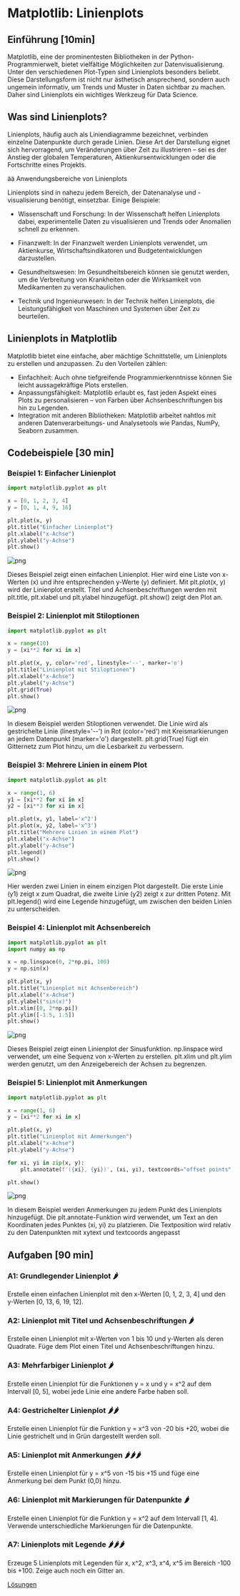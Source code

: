 # Matplotlib: Linienplots

## Einführung [10min]

Matplotlib, eine der prominentesten Bibliotheken in der Python-Programmierwelt, bietet vielfältige Möglichkeiten zur Datenvisualisierung. Unter den verschiedenen Plot-Typen sind Linienplots besonders beliebt. Diese Darstellungsform ist nicht nur ästhetisch ansprechend, sondern auch ungemein informativ, um Trends und Muster in Daten sichtbar zu machen. Daher sind Linienplots ein wichtiges Werkzeug für Data Science.

## Was sind Linienplots?

Linienplots, häufig auch als Liniendiagramme bezeichnet, verbinden einzelne Datenpunkte durch gerade Linien. Diese Art der Darstellung eignet sich hervorragend, um Veränderungen über Zeit zu illustrieren – sei es der Anstieg der globalen Temperaturen, Aktienkursentwicklungen oder die Fortschritte eines Projekts.

ää Anwendungsbereiche von Linienplots

Linienplots sind in nahezu jedem Bereich, der Datenanalyse und -visualisierung benötigt, einsetzbar. Einige Beispiele:

- Wissenschaft und Forschung: In der Wissenschaft helfen Linienplots dabei, experimentelle Daten zu visualisieren und Trends oder Anomalien schnell zu erkennen.

- Finanzwelt: In der Finanzwelt werden Linienplots verwendet, um Aktienkurse, Wirtschaftsindikatoren und Budgetentwicklungen darzustellen.

- Gesundheitswesen: Im Gesundheitsbereich können sie genutzt werden, um die Verbreitung von Krankheiten oder die Wirksamkeit von Medikamenten zu veranschaulichen.

- Technik und Ingenieurwesen: In der Technik helfen Linienplots, die Leistungsfähigkeit von Maschinen und Systemen über Zeit zu beurteilen.

## Linienplots in Matplotlib

Matplotlib bietet eine einfache, aber mächtige Schnittstelle, um Linienplots zu erstellen und anzupassen. Zu den Vorteilen zählen:

- Einfachheit: Auch ohne tiefgreifende Programmierkenntnisse können Sie leicht aussagekräftige Plots erstellen.
- Anpassungsfähigkeit: Matplotlib erlaubt es, fast jeden Aspekt eines Plots zu personalisieren – von Farben über Achsenbeschriftungen bis hin zu Legenden.
- Integration mit anderen Bibliotheken: Matplotlib arbeitet nahtlos mit anderen Datenverarbeitungs- und Analysetools wie Pandas, NumPy, Seaborn zusammen.

## Codebeispiele [30 min]

### Beispiel 1: Einfacher Linienplot


```python
import matplotlib.pyplot as plt

x = [0, 1, 2, 3, 4]
y = [0, 1, 4, 9, 16]

plt.plot(x, y)
plt.title("Einfacher Linienplot")
plt.xlabel("x-Achse")
plt.ylabel("y-Achse")
plt.show()
```


    
![png](matplotlib_linienplots_files/matplotlib_linienplots_4_0.png)
    


Dieses Beispiel zeigt einen einfachen Linienplot. Hier wird eine Liste von x-Werten (x) und ihre entsprechenden y-Werte (y) definiert. Mit plt.plot(x, y) wird der Linienplot erstellt. Titel und Achsenbeschriftungen werden mit plt.title, plt.xlabel und plt.ylabel hinzugefügt. plt.show() zeigt den Plot an.

### Beispiel 2: Linienplot mit Stiloptionen


```python
import matplotlib.pyplot as plt

x = range(10)
y = [xi**2 for xi in x]

plt.plot(x, y, color='red', linestyle='--', marker='o')
plt.title("Linienplot mit Stiloptionen")
plt.xlabel("x-Achse")
plt.ylabel("y-Achse")
plt.grid(True)
plt.show()
```


    
![png](matplotlib_linienplots_files/matplotlib_linienplots_7_0.png)
    


In diesem Beispiel werden Stiloptionen verwendet. Die Linie wird als gestrichelte Linie (linestyle='--') in Rot (color='red') mit Kreismarkierungen an jedem Datenpunkt (marker='o') dargestellt. plt.grid(True) fügt ein Gitternetz zum Plot hinzu, um die Lesbarkeit zu verbessern.

### Beispiel 3: Mehrere Linien in einem Plot


```python
import matplotlib.pyplot as plt

x = range(1, 6)
y1 = [xi**2 for xi in x]
y2 = [xi**3 for xi in x]

plt.plot(x, y1, label='x^2')
plt.plot(x, y2, label='x^3')
plt.title("Mehrere Linien in einem Plot")
plt.xlabel("x-Achse")
plt.ylabel("y-Achse")
plt.legend()
plt.show()
```


    
![png](matplotlib_linienplots_files/matplotlib_linienplots_10_0.png)
    


Hier werden zwei Linien in einem einzigen Plot dargestellt. Die erste Linie (y1) zeigt x zum Quadrat, die zweite Linie (y2) zeigt x zur dritten Potenz. Mit plt.legend() wird eine Legende hinzugefügt, um zwischen den beiden Linien zu unterscheiden.

### Beispiel 4: Linienplot mit Achsenbereich


```python
import matplotlib.pyplot as plt
import numpy as np

x = np.linspace(0, 2*np.pi, 100)
y = np.sin(x)

plt.plot(x, y)
plt.title("Linienplot mit Achsenbereich")
plt.xlabel("x-Achse")
plt.ylabel("sin(x)")
plt.xlim([0, 2*np.pi])
plt.ylim([-1.5, 1.5])
plt.show()
```


    
![png](matplotlib_linienplots_files/matplotlib_linienplots_13_0.png)
    


Dieses Beispiel zeigt einen Linienplot der Sinusfunktion. np.linspace wird verwendet, um eine Sequenz von x-Werten zu erstellen. plt.xlim und plt.ylim werden genutzt, um den Anzeigebereich der Achsen zu begrenzen.

### Beispiel 5: Linienplot mit Anmerkungen


```python
import matplotlib.pyplot as plt

x = range(1, 6)
y = [xi**2 for xi in x]

plt.plot(x, y)
plt.title("Linienplot mit Anmerkungen")
plt.xlabel("x-Achse")
plt.ylabel("y-Achse")

for xi, yi in zip(x, y):
    plt.annotate(f'({xi}, {yi})', (xi, yi), textcoords="offset points", xytext=(0,10), ha='center')

plt.show()
```


    
![png](matplotlib_linienplots_files/matplotlib_linienplots_16_0.png)
    


In diesem Beispiel werden Anmerkungen zu jedem Punkt des Linienplots hinzugefügt. Die plt.annotate-Funktion wird verwendet, um Text an den Koordinaten jedes Punktes (xi, yi) zu platzieren. Die Textposition wird relativ zu den Datenpunkten mit xytext und textcoords angepasst

## Aufgaben [90 min]

### A1: Grundlegender Linienplot 🌶️

Erstelle einen einfachen Linienplot mit den x-Werten [0, 1, 2, 3, 4] und den y-Werten [0, 13, 6, 19, 12].

### A2: Linienplot mit Titel und Achsenbeschriftungen 🌶️

Erstelle einen Linienplot mit x-Werten von 1 bis 10 und y-Werten als deren Quadrate. Füge dem Plot einen Titel und Achsenbeschriftungen hinzu.

### A3: Mehrfarbiger Linienplot 🌶️

Erstelle einen Linienplot für die Funktionen y = x und y = x^2 auf dem Intervall [0, 5], wobei jede Linie eine andere Farbe haben soll.

### A4:  Gestrichelter Linienplot 🌶️🌶️

Erstelle einen Linienplot für die Funktion y = x^3 von -20 bis +20, wobei die Linie gestrichelt und in Grün dargestellt werden soll.

### A5: Linienplot mit Anmerkungen 🌶️🌶️🌶️

Erstelle einen Linienplot für y = x^5 von -15 bis +15 und füge eine Anmerkung bei dem Punkt (0,0) hinzu.

### A6: Linienplot mit Markierungen für Datenpunkte 🌶️

Erstelle einen Linienplot für die Funktion y = x^2 auf dem Intervall [1, 4]. Verwende unterschiedliche Markierungen für die Datenpunkte.

### A7: Linienplots mit Legende 🌶️🌶️🌶

Erzeuge 5 Linienplots mit Legenden für x, x^2, x^3, x^4, x^5 im Bereich -100 bis +100.
Zeige auch noch ein Gitter an.

[Lösungen](matplotlib_linienplots_loesungen.md)
